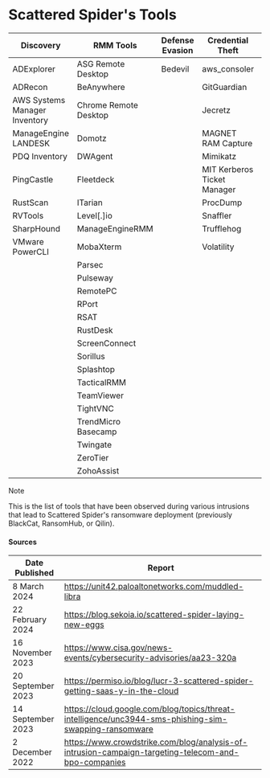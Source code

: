 # Scattered Spider's Tools

| Discovery | RMM Tools | Defense Evasion | Credential Theft | OffSec | Networking | LOLBAS | Exfiltration |
|---|---|---|---|---|---|---|---|
| ADExplorer | ASG Remote Desktop | Bedevil | aws_consoler | CIMplant | Cloudflared | PsExec | Cyberduck |
| ADRecon | BeAnywhere | | GitGuardian | Impacket | OpenSSH | | Dropbox |
| AWS Systems Manager Inventory | Chrome Remote Desktop | | Jecretz | LAPS Toolkit | Ngrok | | FileZilla |
| ManageEngine LANDESK | Domotz | | MAGNET RAM Capture | LINpeas | NSOCKS | | MEGA |
| PDQ Inventory | DWAgent | | Mimikatz | MicroBurst | Plink | | RClone |
| PingCastle | Fleetdeck | | MIT Kerberos Ticket Manager | Pacu | Proxifier | | S3 Browser |
| RustScan | ITarian | | ProcDump | | Rsocks | | |
| RVTools | Level[.]io | | Snaffler | | Socat | | |
| SharpHound | ManageEngineRMM | | Trufflehog | | Sshimpanzee | | |
| VMware PowerCLI | MobaXterm | | Volatility | | Tailscale | | |
| | Parsec | | | | TrueSocks | | |
| | Pulseway | | | | Wstunnel | | |
| | RemotePC | | | | | | |
| | RPort | | | | | | |
| | RSAT | | | | | | |
| | RustDesk | | | | | | |
| | ScreenConnect | | | | | | |
| | Sorillus | | | | | | |
| | Splashtop | | | | | | |
| | TacticalRMM | | | | | | |
| | TeamViewer | | | | | | |
| | TightVNC | | | | | | |
| | TrendMicro Basecamp | | | | | | |
| | Twingate | | | | | | |
| | ZeroTier | | | | | | |
| | ZohoAssist | | | | | | |

> [!NOTE]
> This is the list of tools that have been observed during various intrusions that lead to Scattered Spider's ransomware deployment (previously BlackCat, RansomHub, or Qilin).

#### Sources
| Date Published | Report |
|---|---|
| 8 March 2024 | https://unit42.paloaltonetworks.com/muddled-libra |
| 22 February 2024 | https://blog.sekoia.io/scattered-spider-laying-new-eggs |
| 16 November 2023 | https://www.cisa.gov/news-events/cybersecurity-advisories/aa23-320a |
| 20 September 2023 | https://permiso.io/blog/lucr-3-scattered-spider-getting-saas-y-in-the-cloud |
| 14 September 2023 | https://cloud.google.com/blog/topics/threat-intelligence/unc3944-sms-phishing-sim-swapping-ransomware |
| 2 December 2022 | https://www.crowdstrike.com/blog/analysis-of-intrusion-campaign-targeting-telecom-and-bpo-companies |
